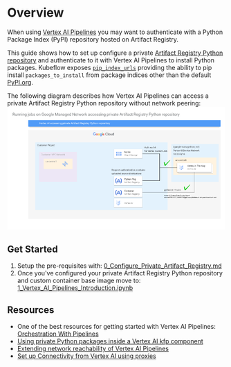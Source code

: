 # Overview

When using [Vertex AI Pipelines](https://cloud.google.com/vertex-ai/docs/pipelines/introduction) you may want to authenticate with a Python Package Index (PyPI) repository hosted on Artifact Registry.

This guide shows how to set up configure a private [Artifact Registry Python repository](https://cloud.google.com/artifact-registry/docs/python/store-python) and authenticate to it with Vertex AI Pipelines to install Python packages. Kubeflow exposes [`pip_index_urls`](https://www.kubeflow.org/docs/components/pipelines/user-guides/components/lightweight-python-components/#pip_index_urls) providing the ability to pip install `packages_to_install` from package indices other than the default [PyPI.org](https://pypi.org/).

The following diagram describes how Vertex AI Pipelines can access a private Artifact Registry Python repository without network peering:
![vertex_pipelines_private_pypi](resources/images/vertex_pipelines_private_pypi.png)

## Get Started
1. Setup the pre-requisites with: [0_Configure_Private_Artifact_Registry.md](0_Configure_Private_Artifact_Registry.md)
2. Once you've configured your private Artifact Registry Python repository and custom container base image move to: [1_Vertex_AI_Pipelines_Introduction.ipynb](1_Vertex_AI_Pipelines_Introduction.ipynb)

## Resources
* One of the best resources for getting started with Vertex AI Pipelines: [Orchestration With Pipelines](https://github.com/statmike/vertex-ai-mlops/tree/main/MLOps/Pipelines)
* [Using private Python packages inside a Vertex AI kfp component](https://medium.com/@islam.sadeka/using-private-python-packages-inside-a-vertex-ai-kfp-component-45020f06e44e)
* [Extending network reachability of Vertex AI Pipelines](https://cloud.google.com/blog/products/ai-machine-learning/extending-network-reachability-of-vertex-pipelines)
* [Set up Connectivity from Vertex AI using proxies](https://cloud.google.com/vertex-ai/docs/general/hybrid-connectivity#set_up_connectivity_from_using_proxies)